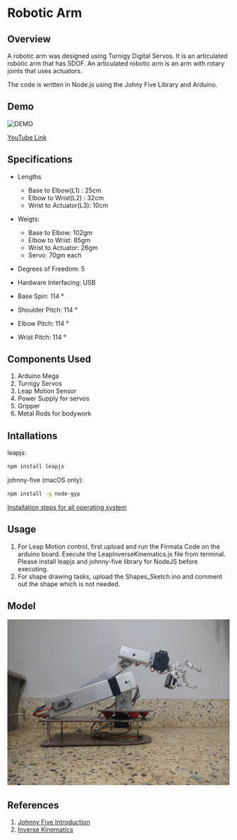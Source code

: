# Robotic Arm
## Overview
A robotic arm was designed using Turnigy Digital Servos. It is an articulated robotic arm that has 5DOF. An articulated robotic arm is an arm with rotary joints that uses actuators.

The code is written in Node.js using the Johny Five Library and Arduino.

## Demo
![DEMO](/Images/RoboticArm_Demo.gif?raw=true "Optional Title")

[YouTube Link](https://www.youtube.com/watch?v=Rbl2ym7H7-E)

## Specifications
* Lengths
  * Base to Elbow(L1) : 25cm
  * Elbow to Wrist(L2) : 32cm
  * Wrist to Actuator(L3): 10cm

* Weigts:
  * Base to Elbow: 102gm
  * Elbow to Wrist: 85gm
  * Wrist to Actuator: 26gm
  * Servo: 70gm each

* Degrees of Freedom: 5
* Hardware Interfacing: USB
* Base Spin: 114 &#176;
* Shoulder Pitch: 114 &#176;
* Elbow Pitch: 114 &#176;
* Wrist Pitch: 114 &#176;

## Components Used
1. Arduino Mega
2. Turnigy Servos
3. Leap Motion Sensor
4. Power Supply for servos
5. Gripper
6. Metal Rods for bodywork

## Intallations
leapjs:
```sh
npm install leapjs
```
johnny-five (macOS only):
```sh
npm install -g node-gyp
```
[Installation steps for all operating system](https://github.com/rwaldron/johnny-five/wiki/Getting-Started)

## Usage
1. For Leap Motion control, first upload and run the Firmata Code on the arduino board. Execute the LeapInverseKinematics.js file from terminal. Please install leapjs and johnny-five library for NodeJS before executing.
2. For shape drawing tasks, upload the Shapes_Sketch.ino and comment out the shape which is not needed.

## Model
![Model](/Images/RoboticArm.jpg?raw=true "Optional Title")

## References
1. [Johnny Five Introduction](http://johnny-five.io)
2. [Inverse Kinematics](http://www.societyofrobots.com/robot_arm_tutorial.shtml)
